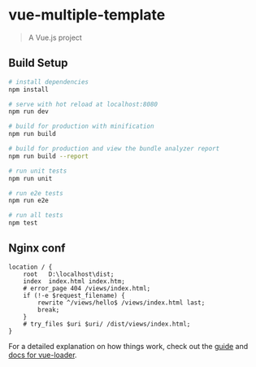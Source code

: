 # vue-multiple-template

> A Vue.js project

## Build Setup

``` bash
# install dependencies
npm install

# serve with hot reload at localhost:8080
npm run dev

# build for production with minification
npm run build

# build for production and view the bundle analyzer report
npm run build --report

# run unit tests
npm run unit

# run e2e tests
npm run e2e

# run all tests
npm test
```
## Nginx conf
```
location / {
    root   D:\localhost\dist;
    index  index.html index.htm;
    # error_page 404 /views/index.html;
    if (!-e $request_filename) {
        rewrite ^/views/hello$ /views/index.html last;
        break;
    }
    # try_files $uri $uri/ /dist/views/index.html;
}
```

For a detailed explanation on how things work, check out the [guide](http://vuejs-templates.github.io/webpack/) and [docs for vue-loader](http://vuejs.github.io/vue-loader).
